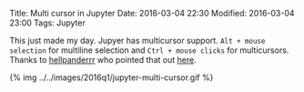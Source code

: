 Title: Multi cursor in Jupyter
Date: 2016-03-04 22:30
Modified: 2016-03-04 23:00
Tags: Jupyter


This just made my day. Jupyer has multicursor support. `Alt + mouse selection` for multiline selection
and `Ctrl + mouse clicks` for multicursors. Thanks to [hellpanderrr](https://github.com/hellpanderrr)
who pointed that out [here](https://github.com/jupyter/notebook/issues/174).

{% img ../../images/2016q1/jupyter-multi-cursor.gif %}